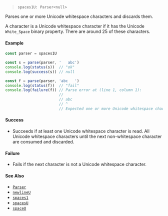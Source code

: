 <!--
 Copyright (c) 2020 Thomas J. Otterson
 
 This software is released under the MIT License.
 https://opensource.org/licenses/MIT
-->

> `spaces1U: Parser<null>`

Parses one or more Unicode whitespace characters and discards them.

A character is a Unicode whitespace character if it has the Unicode `White_Space` binary property. There are around 25 of these characters.

#### Example

```javascript
const parser = spaces1U

const s = parse(parser, '   abc')
console.log(status(s))  // "ok"
console.log(success(s)) // null

const f = parse(parser, 'abc   ')
console.log(status(f))  // "fail"
console.log(failure(f)) // Parse error at (line 1, column 1):
                        //
                        // abc   
                        // ^
                        // Expected one or more Unicode whitespace characters
```

#### Success

* Succeeds if at least one Unicode whitespace character is read. All Unicode whitespace characters until the next non-whitespace character are consumed and discarded.

#### Failure

* Fails if the next character is not a Unicode whitespace character.

#### See Also

* [`Parser`](../types/parser.md)
* [`newlineU`](newlineu.md)
* [`spaces1`](spaces1.md)
* [`spacesU`](spacesu.md)
* [`spaceU`](spaceu.md)